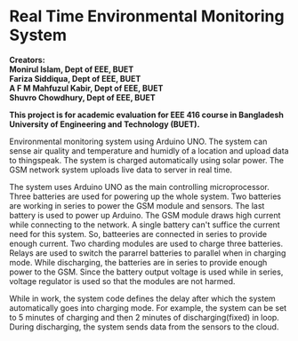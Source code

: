# Real Time Environmental Monitoring System

**Creators: <br />
Monirul Islam, Dept of EEE, BUET <br />
Fariza Siddiqua, Dept of EEE, BUET <br />
A F M Mahfuzul Kabir, Dept of EEE, BUET <br />
Shuvro Chowdhury, Dept of EEE, BUET <br />**

**This project is for academic evaluation for EEE 416 course in Bangladesh University of Engineering and Technology (BUET).**

Environmental monitoring system using Arduino UNO. The system can sense air quality and temperature and humidly of a location and upload data to thingspeak. 
The system is charged automatically using solar power. The GSM network system uploads live data to server in real time.

The system uses Arduino UNO as the main controlling microprocessor. Three batteries are used for powering up the whole system. 
Two batteries are working in series to power the GSM module and sensors. The last battery is used to power up Arduino.
The GSM module draws high current while connecting to the network. A single battery can't suffice the current need for this system. So, batteeries are connected in
series to provide enough current.
Two charding modules are used to charge three batteries. Relays are used to switch the pararrel batteries to parallel when in charging mode. While discharging, the 
batteries are in series to provide enough power to the GSM. Since the battery output voltage is used while in series, voltage regulator is used so that the modules
are not harmed.

While in work, the system code defines the delay after which the system automatically goes into charging mode. For example, the system can be set to 5 minutes of charging
and then 2 minutes of discharging(fixed) in loop. During discharging, the system sends data from the sensors to the cloud.

